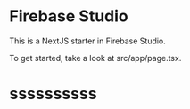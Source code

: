 # Firebase Studio

This is a NextJS starter in Firebase Studio.

To get started, take a look at src/app/page.tsx.
# ssssssssss
